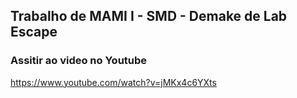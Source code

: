 ## Trabalho de MAMI I - SMD - Demake de Lab Escape
### Assitir ao video no Youtube
https://www.youtube.com/watch?v=jMKx4c6YXts
